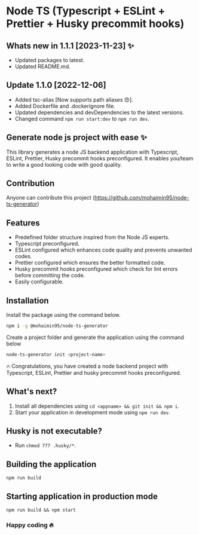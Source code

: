 # Node TS (Typescript + ESLint + Prettier + Husky precommit hooks)

## Whats new in 1.1.1 [2023-11-23] ✨
- Updated packages to latest.
- Updated README.md.

## Update 1.1.0 [2022-12-06]
- Added tsc-alias [Now supports path aliases 😍].
- Added Dockerfile and .dockerignore file.
- Updated dependencies and devDependencies to the latest versions.
- Changed command `npm run start:dev` to `npm run dev`.

## Generate node js project with ease ✨

This library generates a node JS backend application with Typescript, ESLint, Prettier, Husky precommit hooks preconfigured. It enables you/team to write a good looking code with good quality.

## Contribution

Anyone can contribute this project (https://github.com/mohaimin95/node-ts-generator)

## Features

- Predefined folder structure inspired from the Node JS experts.
- Typescript preconfigured.
- ESLint configured which enhances code quality and prevents unwanted codes.
- Prettier configured which ensures the better formatted code.
- Husky precommit hooks preconfigured which check for lint errors before committing the code.
- Easily configurable.

## Installation

Install the package using the command below.

```sh
npm i -g @mohaimin95/node-ts-generator
```

Create a project folder and generate the application using the command below

```sh
node-ts-generator init <project-name>
```

🔥 Congratulations, you have created a node backend project with Typescript, ESLint, Prettier and husky precommit hooks preconfigured.

## What's next?

1. Install all dependencies using `cd <appname> && git init && npm i`.
2. Start your application in development mode using `npm run dev`.

## Husky is not executable?

- Run `chmod 777 .husky/*`.

## Building the application

```
npm run build
```

## Starting application in production mode

```
npm run build && npm start
```

### Happy coding 🔥
